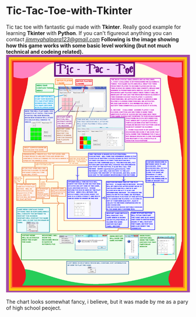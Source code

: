 # Tic-Tac-Toe-with-Tkinter
Tic tac toe with fantastic gui made with **Tkinter**. Really good example for learning **Tkinter** with **Python**. If you can't figureout anything you can contact *jimmyahalpara123@gmail.com*
**Following is the image showing how this game works with some basic level working (but not much technical and codeing related).**
![Chart](https://github.com/jimmyahalpara/Tic-Tac-Toe-with-Tkinter/blob/master/CHART%20-%20Copy.png)

The chart looks somewhat fancy, i believe, but it was made by me as a pary of high school peoject.

